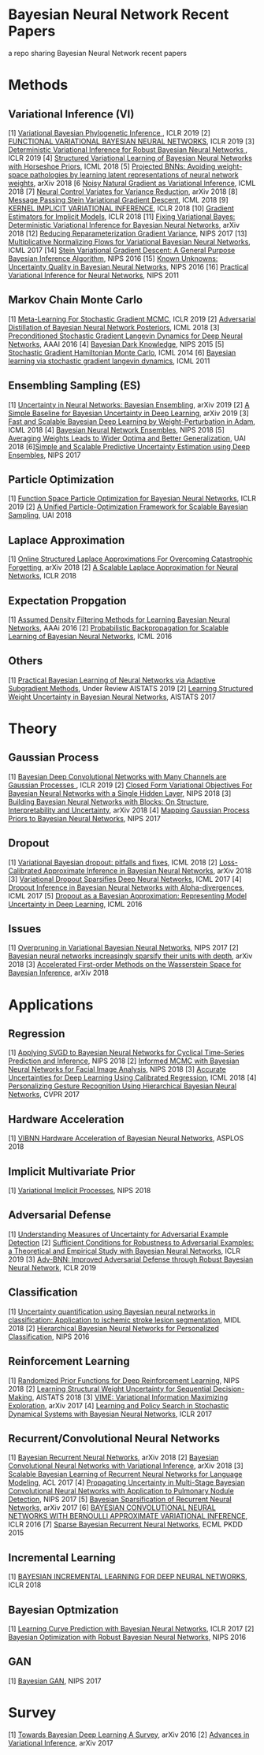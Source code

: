 # Bayesian Neural Network Recent Papers
a repo sharing Bayesian Neural Network recent papers
# Methods
## Variational Inference (VI)
[1] [Variational Bayesian Phylogenetic Inference ](https://openreview.net/forum?id=SJVmjjR9FX), ICLR 2019
[2] [FUNCTIONAL VARIATIONAL BAYESIAN NEURAL NETWORKS](https://openreview.net/forum?id=rkxacs0qY7), ICLR 2019
[3] [Deterministic Variational Inference for Robust Bayesian Neural Networks ](https://openreview.net/forum?id=B1l08oAct7), ICLR 2019
[4] [Structured Variational Learning of Bayesian Neural Networks with Horseshoe Priors](https://arxiv.org/abs/1806.05975), ICML 2018
[5] [Projected BNNs: Avoiding weight-space pathologies by learning latent representations of neural network weights](https://arxiv.org/abs/1811.07006), arXiv 2018
[6 [Noisy Natural Gradient as Variational Inference](http://proceedings.mlr.press/v80/zhang18l/zhang18l.pdf), ICML 2018
[7] [Neural Control Variates for Variance Reduction](https://arxiv.org/abs/1806.00159), arXiv 2018
[8] [Message Passing Stein Variational Gradient Descent](https://arxiv.org/abs/1711.04425), ICML 2018
[9] [KERNEL IMPLICIT VARIATIONAL INFERENCE](https://openreview.net/forum?id=r1l4eQW0Z), ICLR 2018
[10] [Gradient Estimators for Implicit Models](https://openreview.net/forum?id=SJi9WOeRb), ICLR 2018
[11] [Fixing Variational Bayes: Deterministic Variational Inference for Bayesian Neural Networks](https://arxiv.org/abs/1810.03958), arXiv 2018
[12] [Reducing Reparameterization Gradient Variance](https://papers.nips.cc/paper/6961-reducing-reparameterization-gradient-variance), NIPS 2017
[13] [Multiplicative Normalizing Flows for Variational Bayesian Neural Networks](https://arxiv.org/abs/1703.01961), ICML 2017
[14] [Stein Variational Gradient Descent: A General Purpose Bayesian Inference Algorithm](https://arxiv.org/abs/1608.04471), NIPS 2016
[15] [Known Unknowns: Uncertainty Quality in Bayesian Neural Networks](https://arxiv.org/abs/1612.01251), NIPS 2016
[16] [Practical Variational Inference for Neural Networks](https://papers.nips.cc/paper/4329-practical-variational-inference-for-neural-networks), NIPS 2011
## Markov Chain Monte Carlo
[1] [Meta-Learning For Stochastic Gradient MCMC](https://openreview.net/forum?id=HkeoOo09YX), ICLR 2019
[2] [Adversarial Distillation of Bayesian Neural Network Posteriors](https://arxiv.org/abs/1806.10317), ICML 2018
[3] [Preconditioned Stochastic Gradient Langevin Dynamics for Deep Neural Networks](http://www.aaai.org/ocs/index.php/AAAI/AAAI16/paper/view/11835), AAAI 2016
[4] [Bayesian Dark Knowledge](https://arxiv.org/abs/1506.04416), NIPS 2015
[5] [Stochastic Gradient Hamiltonian Monte Carlo](https://arxiv.org/abs/1402.4102), ICML 2014
[6] [Bayesian learning via stochastic gradient langevin dynamics](https://www.ics.uci.edu/~welling/publications/papers/stoclangevin_v6.pdf), ICML 2011
## Ensembling Sampling (ES)
[1] [Uncertainty in Neural Networks: Bayesian Ensembling](https://arxiv.org/abs/1810.05546), arXiv 2019
[2] [A Simple Baseline for Bayesian Uncertainty in Deep Learning](https://arxiv.org/abs/1902.02476), arXiv 2019
[3] [Fast and Scalable Bayesian Deep Learning by Weight-Perturbation in Adam](https://arxiv.org/abs/1806.04854), ICML 2018
[4] [Bayesian Neural Network Ensembles](https://arxiv.org/abs/1811.12188), NIPS 2018
[5] [Averaging Weights Leads to Wider Optima and Better Generalization](https://arxiv.org/abs/1803.05407), UAI 2018
[6][Simple and Scalable Predictive Uncertainty Estimation using Deep Ensembles](https://arxiv.org/abs/1612.01474), NIPS 2017
## Particle Optimization
[1] [Function Space Particle Optimization for Bayesian Neural Networks](https://openreview.net/forum?id=BkgtDsCcKQ), ICLR 2019
[2] [A Unified Particle-Optimization Framework for Scalable Bayesian Sampling](https://arxiv.org/abs/1805.11659), UAI 2018
## Laplace Approximation
[1] [Online Structured Laplace Approximations For Overcoming Catastrophic Forgetting](https://arxiv.org/abs/1805.07810), arXiv 2018
[2] [A Scalable Laplace Approximation for Neural Networks](https://openreview.net/forum?id=Skdvd2xAZ), ICLR 2018
## Expectation Propgation
[1] [Assumed Density Filtering Methods for Learning Bayesian Neural Networks](https://www.aaai.org/ocs/index.php/AAAI/AAAI16/paper/download/12391/11777), AAAi 2016
[2] [Probabilistic Backpropagation for Scalable Learning of Bayesian Neural Networks](https://arxiv.org/abs/1502.05336), ICML 2016
## Others
[1] [Practical Bayesian Learning of Neural Networks via Adaptive Subgradient Methods](https://arxiv.org/abs/1811.03679),  Under Review AISTATS 2019
[2] [Learning Structured Weight Uncertainty in Bayesian Neural Networks](http://proceedings.mlr.press/v54/sun17b.html), AISTATS 2017
# Theory
## Gaussian Process
[1] [Bayesian Deep Convolutional Networks with Many Channels are Gaussian Processes ](https://openreview.net/forum?id=B1g30j0qF7), ICLR 2019
[2] [Closed Form Variational Objectives For Bayesian Neural Networks with a Single Hidden Layer](https://arxiv.org/abs/1811.00686), NIPS 2018
[3] [Building Bayesian Neural Networks with Blocks: On Structure, Interpretability and Uncertainty](https://arxiv.org/abs/1806.03563), arXiv 2018
[4] [Mapping Gaussian Process Priors to Bayesian Neural Networks](http://bayesiandeeplearning.org/2017/papers/65.pdf), NIPS 2017
## Dropout 
[1] [Variational Bayesian dropout: pitfalls and fixes](https://arxiv.org/abs/1807.01969), ICML 2018
[2] [Loss-Calibrated Approximate Inference in Bayesian Neural Networks](https://arxiv.org/abs/1805.03901), arXiv 2018
[3] [Variational Dropout Sparsifies Deep Neural Networks](https://arxiv.org/abs/1701.05369), ICML 2017
[4] [Dropout Inference in Bayesian Neural Networks with Alpha-divergences](https://arxiv.org/abs/1703.02914), ICML 2017
[5] [Dropout as a Bayesian Approximation: Representing Model Uncertainty in Deep Learning](https://arxiv.org/abs/1506.02142), ICML 2016
## Issues
[1] [Overpruning in Variational Bayesian Neural Networks](https://arxiv.org/abs/1801.06230), NIPS 2017
[2] [Bayesian neural networks increasingly sparsify their units with depth](https://arxiv.org/abs/1810.05193), arXiv 2018
[3] [Accelerated First-order Methods on the Wasserstein Space for Bayesian Inference](https://arxiv.org/abs/1807.01750), arXiv 2018
# Applications
## Regression
[1] [Applying SVGD to Bayesian Neural Networks for Cyclical Time-Series Prediction and Inference](https://arxiv.org/abs/1901.05906), NIPS 2018
[2] [Informed MCMC with Bayesian Neural Networks for Facial Image Analysis](https://arxiv.org/abs/1811.07969), NIPS 2018
[3] [Accurate Uncertainties for Deep Learning Using Calibrated Regression](https://arxiv.org/abs/1807.00263), ICML 2018
[4] [Personalizing Gesture Recognition Using Hierarchical Bayesian Neural Networks](http://openaccess.thecvf.com/content_cvpr_2017/papers/Joshi_Personalizing_Gesture_Recognition_CVPR_2017_paper.pdf), CVPR 2017
## Hardware Acceleration
[1] [VIBNN Hardware Acceleration of Bayesian Neural Networks](https://arxiv.org/abs/1802.00822), ASPLOS 2018
## Implicit Multivariate Prior 
[1] [Variational Implicit Processes](https://arxiv.org/abs/1806.02390), NIPS 2018
## Adversarial Defense
[1] [Understanding Measures of Uncertainty for Adversarial Example Detection](https://arxiv.org/abs/1803.08533)
[2] [Sufficient Conditions for Robustness to Adversarial Examples: a Theoretical and Empirical Study with Bayesian Neural Networks](https://openreview.net/forum?id=B1eZRiC9YX), ICLR 2019
[3] [Adv-BNN: Improved Adversarial Defense through Robust Bayesian Neural Network](https://openreview.net/forum?id=rk4Qso0cKm), ICLR 2019
## Classification
[1] [Uncertainty quantification using Bayesian neural networks in classification: Application to ischemic stroke lesion segmentation](https://openreview.net/forum?id=Sk_P2Q9sG), MIDL 2018
[2] [Hierarchical Bayesian Neural Networks for Personalized Classification](http://bayesiandeeplearning.org/2016/papers/BDL_28.pdf), NIPS 2016
## Reinforcement Learning
[1] [Randomized Prior Functions for Deep Reinforcement Learning](https://arxiv.org/abs/1806.03335), NIPS 2018
[2] [Learning Structural Weight Uncertainty for Sequential Decision-Making](https://arxiv.org/abs/1801.00085), AISTATS 2018
[3] [VIME: Variational Information Maximizing Exploration](https://arxiv.org/abs/1605.09674), arXiv 2017
[4] [Learning and Policy Search in Stochastic Dynamical Systems with Bayesian Neural Networks](https://openreview.net/forum?id=H1fl8S9ee), ICLR 2017
## Recurrent/Convolutional Neural Networks
[1] [Bayesian Recurrent Neural Networks](https://arxiv.org/abs/1704.02798), arXiv 2018
[2] [Bayesian Convolutional Neural Networks with Variational Inference](https://arxiv.org/abs/1806.05978), arXiv 2018
[3] [Scalable Bayesian Learning of Recurrent Neural Networks for Language Modeling](https://arxiv.org/abs/1611.08034), ACL 2017
[4] [Propagating Uncertainty in Multi-Stage Bayesian Convolutional Neural Networks with Application to Pulmonary Nodule Detection](https://arxiv.org/abs/1712.00497), NIPS 2017
[5] [Bayesian Sparsification of Recurrent Neural Networks](https://arxiv.org/pdf/1708.00077), arXiv 2017
[6] [BAYESIAN CONVOLUTIONAL NEURAL NETWORKS WITH BERNOULLI APPROXIMATE VARIATIONAL INFERENCE](https://arxiv.org/abs/1506.02158), ICLR 2016
[7] [Sparse Bayesian Recurrent Neural Networks](https://link.springer.com/chapter/10.1007/978-3-319-23525-7_22), ECML PKDD 2015
## Incremental Learning
[1] [BAYESIAN INCREMENTAL LEARNING FOR DEEP NEURAL NETWORKS](https://openreview.net/forum?id=ByZzFPJDG), ICLR 2018
## Bayesian Optmization
[1] [Learning Curve Prediction with Bayesian Neural Networks](https://openreview.net/forum?id=S11KBYclx), ICLR 2017
[2] [Bayesian Optimization with Robust Bayesian Neural Networks](https://papers.nips.cc/paper/6117-bayesian-optimization-with-robust-bayesian-neural-networks), NIPS 2016
## GAN
[1] [Bayesian GAN](https://arxiv.org/abs/1705.09558), NIPS 2017
# Survey
[1] [Towards Bayesian Deep Learning A Survey](https://arxiv.org/abs/1604.01662), arXiv 2016
[2] [Advances in Variational Inference](https://arxiv.org/abs/1711.05597), arXiv 2017
